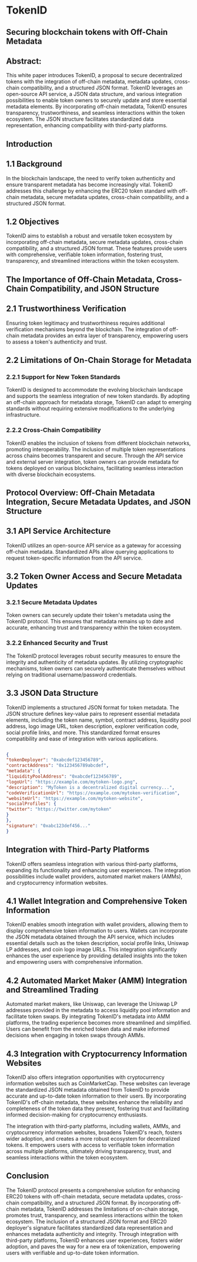 # TokenID

## Securing blockchain tokens with Off-Chain Metadata

## Abstract:

This white paper introduces TokenID, a proposal to secure decentralized tokens with the integration of off-chain metadata, metadata updates, cross-chain compatibility, and a structured JSON format. TokenID leverages an open-source API service, a JSON data structure, and various integration possibilities to enable token owners to securely update and store essential metadata elements. By incorporating off-chain metadata, TokenID ensures transparency, trustworthiness, and seamless interactions within the token ecosystem. The JSON structure facilitates standardized data representation, enhancing compatibility with third-party platforms.

## Introduction

## 1.1 Background

In the blockchain landscape, the need to verify token authenticity and ensure transparent metadata has become increasingly vital. TokenID addresses this challenge by enhancing the ERC20 token standard with off-chain metadata, secure metadata updates, cross-chain compatibility, and a structured JSON format.

## 1.2 Objectives

TokenID aims to establish a robust and versatile token ecosystem by incorporating off-chain metadata, secure metadata updates, cross-chain compatibility, and a structured JSON format. These features provide users with comprehensive, verifiable token information, fostering trust, transparency, and streamlined interactions within the token ecosystem.

## The Importance of Off-Chain Metadata, Cross-Chain Compatibility, and JSON Structure
 
## 2.1 Trustworthiness Verification

Ensuring token legitimacy and trustworthiness requires additional verification mechanisms beyond the blockchain. The integration of off-chain metadata provides an extra layer of transparency, empowering users to assess a token's authenticity and trust.  

## 2.2 Limitations of On-Chain Storage for Metadata

### 2.2.1 Support for New Token Standards

TokenID is designed to accommodate the evolving blockchain landscape and supports the seamless integration of new token standards. By adopting an off-chain approach for metadata storage, TokenID can adapt to emerging standards without requiring extensive modifications to the underlying infrastructure.

### 2.2.2 Cross-Chain Compatibility

TokenID enables the inclusion of tokens from different blockchain networks, promoting interoperability. The inclusion of multiple token representations across chains becomes transparent and secure. Through the API service and external server integration, token owners can provide metadata for tokens deployed on various blockchains, facilitating seamless interaction with diverse blockchain ecosystems.

## Protocol Overview: Off-Chain Metadata Integration, Secure Metadata Updates, and JSON Structure  

## 3.1 API Service Architecture

TokenID utilizes an open-source API service as a gateway for accessing off-chain metadata. Standardized APIs allow querying applications to request token-specific information from the API service.  

## 3.2 Token Owner Access and Secure Metadata Updates

### 3.2.1 Secure Metadata Updates

Token owners can securely update their token's metadata using the TokenID protocol. This ensures that metadata remains up to date and accurate, enhancing trust and transparency within the token ecosystem.

### 3.2.2 Enhanced Security and Trust

The TokenID protocol leverages robust security measures to ensure the integrity and authenticity of metadata updates. By utilizing cryptographic mechanisms, token owners can securely authenticate themselves without relying on traditional username/password credentials. 

## 3.3 JSON Data Structure

TokenID implements a structured JSON format for token metadata. The JSON structure defines key-value pairs to represent essential metadata elements, including the token name, symbol, contract address, liquidity pool address, logo image URL, token description, explorer verification code, social profile links, and more. This standardized format ensures compatibility and ease of integration with various applications.

```json

{
"tokenDeployer": "0xabcdef123456789",
"contractAddress": "0x123456789abcdef",
"metadata": {
"liquidityPoolAddress": "0xabcdef123456789",
"logoUrl": "https://example.com/mytoken-logo.png",
"description": "MyToken is a decentralized digital currency...",
"codeVerificationUrl": "https://example.com/mytoken-verification",
"websiteUrl": "https://example.com/mytoken-website",
"socialProfiles": {
"twitter": "https://twitter.com/mytoken"
}
},
"signature": "0xabc123def456..."
}

```
## Integration with Third-Party Platforms

TokenID offers seamless integration with various third-party platforms, expanding its functionality and enhancing user experiences. The integration possibilities include wallet providers, automated market makers (AMMs), and cryptocurrency information websites.

## 4.1 Wallet Integration and Comprehensive Token Information

TokenID enables smooth integration with wallet providers, allowing them to display comprehensive token information to users. Wallets can incorporate the JSON metadata obtained through the API service, which includes essential details such as the token description, social profile links, Uniswap LP addresses, and coin logo image URLs. This integration significantly enhances the user experience by providing detailed insights into the token and empowering users with comprehensive information.

## 4.2 Automated Market Maker (AMM) Integration and Streamlined Trading

Automated market makers, like Uniswap, can leverage the Uniswap LP addresses provided in the metadata to access liquidity pool information and facilitate token swaps. By integrating TokenID's metadata into AMM platforms, the trading experience becomes more streamlined and simplified. Users can benefit from the enriched token data and make informed decisions when engaging in token swaps through AMMs.

## 4.3 Integration with Cryptocurrency Information Websites

TokenID also offers integration opportunities with cryptocurrency information websites such as CoinMarketCap. These websites can leverage the standardized JSON metadata obtained from TokenID to provide accurate and up-to-date token information to their users. By incorporating TokenID's off-chain metadata, these websites enhance the reliability and completeness of the token data they present, fostering trust and facilitating informed decision-making for cryptocurrency enthusiasts.

The integration with third-party platforms, including wallets, AMMs, and cryptocurrency information websites, broadens TokenID's reach, fosters wider adoption, and creates a more robust ecosystem for decentralized tokens. It empowers users with access to verifiable token information across multiple platforms, ultimately driving transparency, trust, and seamless interactions within the token ecosystem.

## Conclusion

The TokenID protocol presents a comprehensive solution for enhancing ERC20 tokens with off-chain metadata, secure metadata updates, cross-chain compatibility, and a structured JSON format. By incorporating off-chain metadata, TokenID addresses the limitations of on-chain storage, promotes trust, transparency, and seamless interactions within the token ecosystem. The inclusion of a structured JSON format and ERC20 deployer's signature facilitates standardized data representation and enhances metadata authenticity and integrity. Through integration with third-party platforms, TokenID enhances user experiences, fosters wider adoption, and paves the way for a new era of tokenization, empowering users with verifiable and up-to-date token information.